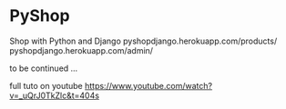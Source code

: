 # PyShop
 Shop with Python and Django 
 pyshopdjango.herokuapp.com/products/
 pyshopdjango.herokuapp.com/admin/

 to be continued ...


full tuto on youtube https://www.youtube.com/watch?v=_uQrJ0TkZlc&t=404s
